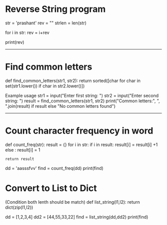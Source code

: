 # Reverse String program

str = 'prashant'
rev = ""
strlen = len(str)
 
for i in str: 
    rev = i+rev
    
print(rev)

----------------------------------
# Find common letters
def find_common_letters(str1, str2):
    return sorted([char for char in set(str1.lower()) if char in str2.lower()]) 

Example usage
str1 = input("Enter first string: ")
str2 = input("Enter second string: ")
result = find_common_letters(str1, str2)
print("Common letters:", ", ".join(result) if result else "No common letters found")

--------------------------------------------

# Count character frequency in word
def count_freq(str):
    result = {}
    for i in str:
        if i in result:
            result[i] = result[i] +1
        else :
            result[i] = 1
    
    return result
    
dd = 'aasssfvv'
find = count_freq(dd)
print(find)


# Convert to List to Dict
 (Condition both lenth should be match)
def list_string(l1,l2):
    return dict(zip(l1,l2))
    
dd = [1,2,3,4]
dd2 = [44,55,33,22]
find = list_string(dd,dd2)
print(find)

